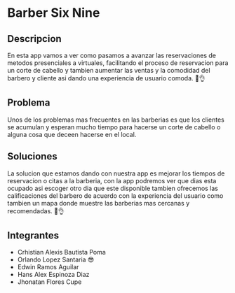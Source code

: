 # Barber Six Nine
## Descripcion
En esta app vamos a ver como pasamos a avanzar las reservaciones de metodos presenciales a virtuales, facilitando el proceso de reservacion para un corte de cabello y tambien aumentar las ventas y la comodidad del barbero y cliente asi dando una experiencia de usuario comoda. 🤑👌
## Problema
Unos de los problemas mas frecuentes en las barberias es que los clientes se acumulan y esperan mucho tiempo para hacerse un corte de cabello o alguna cosa que deceen hacerse en el local. 
## Soluciones
La solucion que estamos dando con nuestra app es mejorar los tiempos de reservacion o citas a la barberia, con la app podremos ver que dias esta ocupado asi escoger otro dia que este disponible tambien ofrecemos las calificaciones del barbero de acuerdo con la experiencia del usuario como tambien un mapa donde muestre las barberias mas cercanas y recomendadas. 🤣👌
## Integrantes
- Crhistian Alexis Bautista Poma
- Orlando Lopez Santaria 😎
- Edwin Ramos Aguilar
- Hans Alex Espinoza Diaz
- Jhonatan Flores Cupe